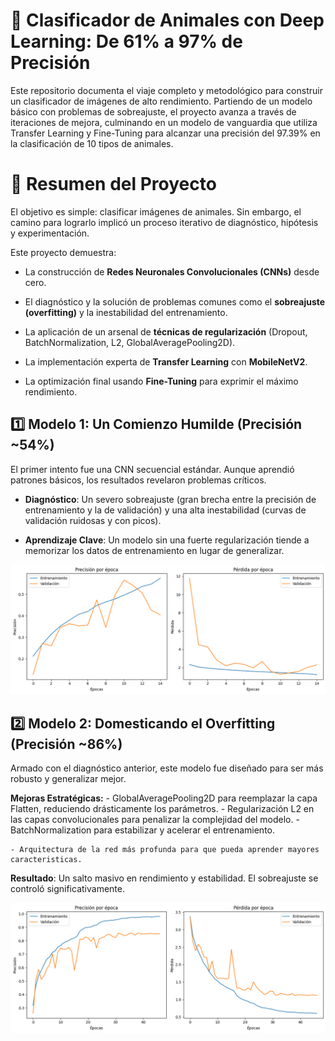 # 🤖 **Clasificador de Animales con Deep Learning: De 61% a 97% de Precisión**

Este repositorio documenta el viaje completo y metodológico para construir un clasificador de imágenes de alto rendimiento. Partiendo de un modelo básico con problemas de sobreajuste, el proyecto avanza a través de iteraciones de mejora, culminando en un modelo de vanguardia que utiliza Transfer Learning y Fine-Tuning para alcanzar una precisión del 97.39% en la clasificación de 10 tipos de animales.


# 🚀 **Resumen del Proyecto**

El objetivo es simple: clasificar imágenes de animales. Sin embargo, el camino para lograrlo implicó un proceso iterativo de diagnóstico, hipótesis y experimentación.

Este proyecto demuestra:
- La construcción de **Redes Neuronales Convolucionales (CNNs)** desde cero.

- El diagnóstico y la solución de problemas comunes como el **sobreajuste (overfitting)** y la inestabilidad del entrenamiento.

- La aplicación de un arsenal de **técnicas de regularización** (Dropout, BatchNormalization, L2, GlobalAveragePooling2D).

- La implementación experta de **Transfer Learning** con **MobileNetV2**.

- La optimización final usando **Fine-Tuning** para exprimir el máximo rendimiento.


## 1️⃣ **Modelo 1: Un Comienzo Humilde (Precisión ~54%)**

El primer intento fue una CNN secuencial estándar. Aunque aprendió patrones básicos, los resultados revelaron problemas críticos.

- **Diagnóstico**: Un severo sobreajuste (gran brecha entre la precisión de entrenamiento y la de validación) y una alta inestabilidad (curvas de validación ruidosas y con picos).

- **Aprendizaje Clave**: Un modelo sin una fuerte regularización tiende a memorizar los datos de entrenamiento en lugar de generalizar.

![grafica modelo 1](image.png)

## 2️⃣ **Modelo 2: Domesticando el Overfitting (Precisión ~86%)**
Armado con el diagnóstico anterior, este modelo fue diseñado para ser más robusto y generalizar mejor.

**Mejoras Estratégicas:** 
    - GlobalAveragePooling2D para reemplazar la capa Flatten, reduciendo drásticamente los parámetros.
    - Regularización L2 en las capas convolucionales para penalizar la complejidad del modelo.
    - BatchNormalization para estabilizar y acelerar el entrenamiento.

    - Arquitectura de la red más profunda para que pueda aprender mayores caracteristicas.

**Resultado**: Un salto masivo en rendimiento y estabilidad. El sobreajuste se controló significativamente.

![grafica modelo 2](image-1.png)
